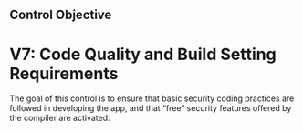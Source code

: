 ## Control Objective

# V7: Code Quality and Build Setting Requirements

The goal of this control is to ensure that basic security coding practices are followed in developing the app, and that “free” security features offered by the compiler are activated.
